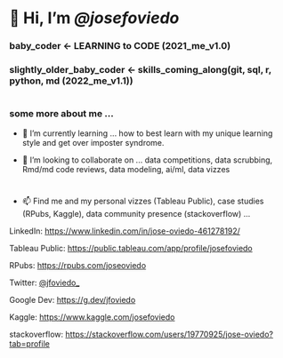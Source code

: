 # 👋 Hi, I’m *@josefoviedo*

### baby_coder <- LEARNING to CODE (2021_me_v1.0)

### slightly_older_baby_coder <- skills_coming_along(git, sql, r, python, md (2022_me_v1.1))

# 

### some more about me ...

* 🌱 I’m currently learning ... how to best learn with my unique learning style and get over imposter syndrome. 

* 💞️ I’m looking to collaborate on ... data competitions, data scrubbing, Rmd/md code reviews, data modeling, ai/ml, data vizzes

#

* 📫 Find me and my personal vizzes (Tableau Public), case studies (RPubs, Kaggle), data community presence (stackoverflow) ...


LinkedIn: https://www.linkedin.com/in/jose-oviedo-461278192/

Tableau Public: https://public.tableau.com/app/profile/josefoviedo

RPubs: https://rpubs.com/joseoviedo

Twitter: [@jfoviedo_](https://twitter.com/josefoviedo_)

Google Dev: https://g.dev/jfoviedo

Kaggle: https://www.kaggle.com/josefoviedo

stackoverflow: https://stackoverflow.com/users/19770925/jose-oviedo?tab=profile
